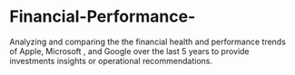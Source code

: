 # Financial-Performance-
Analyzing and comparing the the financial health and performance trends of Apple, Microsoft , and Google over the last 5 years to provide investments insights or operational recommendations.
